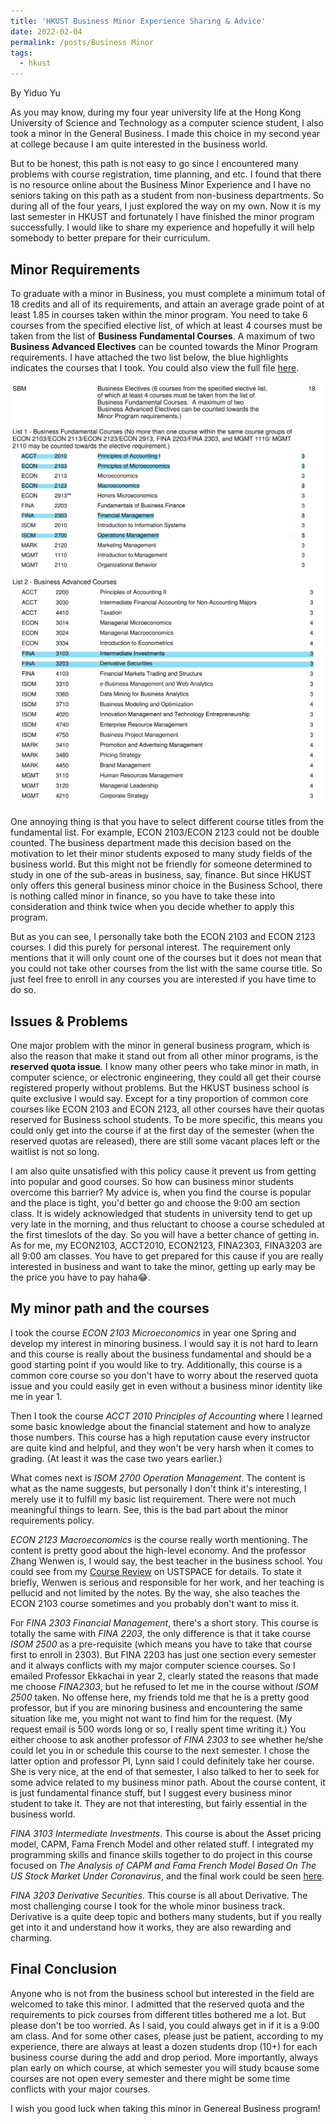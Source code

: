 ```yaml
---
title: 'HKUST Business Minor Experience Sharing & Advice'
date: 2022-02-04
permalink: /posts/Business Minor
tags:
  - hkust
---
```

By Yiduo Yu

As you may know, during my four year university life at the Hong Kong University of Science and Technology as a computer science student, I also took a minor in the General Business. I made this choice in my second year at college because I am quite interested in the business world. 

But to be honest, this path is not easy to go since I encountered many problems with course registration, time planning, and etc. I found that there is no resource online about the Business Minor Experience and I have no seniors taking on this path as a student from non-business departments. So during all of the four years, I just explored the way on my own. Now it is my last semester in HKUST and fortunately I have finished the minor program successfully. I would like to share my experience and hopefully it will help somebody to better prepare for their curriculum. 

## Minor Requirements

To graduate with a minor in Business, you must complete a minimum total of 18 credits and all of its requirements, and attain an average grade point of at least 1.85 in courses taken within the minor program. You need to take 6 courses from the specified elective list, of which at least 4 courses must be taken from the list of **Business Fundamental Courses**. A maximum of two  **Business Advanced Electives** can be counted towards the Minor Program requirements. I have attached the two list below, the blue highlights indicates the courses that I took. You could also view the full file [here](/files/minor-bus.pdf).

![MINOR REQUIREMENTS1](../assets/images/MINOR1.png)
![MINOR REQUIREMENTS2](../assets/images/MINOR2.png)

One annoying thing is that you have to select different course titles from the fundamental list. For example, ECON 2103/ECON 2123 could not be double counted. The business department made this decision based on the motivation to let their minor students exposed to many study fields of the business world. But this might not be friendly for someone determined to study in one of the sub-areas in business, say, finance. But since HKUST only offers this general business minor choice in the Business School, there is nothing called minor in finance, so you have to take these into consideration and think twice when you decide whether to apply this program. 

But as you can see, I personally take both the ECON 2103 and ECON 2123 courses. I did this purely for personal interest. The requirement only mentions that it will only count one of the courses but it does not mean that you could not take other courses from the list with the same course title. So just feel free to enroll in any courses you are interested if you have time to do so. 

## Issues & Problems

One major problem with the minor in general business program, which is also the reason that make it stand out from all other minor programs, is the **reserved quota issue**. I know many other peers who take minor in math, in computer science, or electronic engineering, they could all get their course registered properly without problems. But the HKUST business school is quite exclusive I would say. Except for a tiny proportion of common core courses like ECON 2103 and ECON 2123, all other courses have their quotas reserved for Business school students. To be more specific, this means you could only get into the course if at the first day of the semester (when the reserved quotas are released), there are still some vacant places left or the waitlist is not so long. 

I am also quite unsatisfied with this policy cause it prevent us from getting into popular and good courses. So how can business minor students overcome this barrier? My advice is, when you find the course is popular and the place is tight, you'd better go and choose the 9:00 am section class. It is widely acknowledged that students in university tend to get up very late in the morning, and thus reluctant to choose a course scheduled at the first timeslots of the day. So you will have a better chance of getting in. As for me, my ECON2103, ACCT2010, ECON2123, FINA2303, FINA3203 are all 9:00 am classes. You have to get prepared for this cause if you are really interested in business and want to take the minor, getting up early may be the price you have to pay haha😂. 

## My minor path and the courses

I took the course *ECON 2103 Microeconomics* in year one Spring and develop my interest in minoring business. I would say it is not hard to learn and this course is really about the business fundamental and should be a good starting point if you would like to try. Additionally, this course is a common core course so you don't have to worry about the reserved quota issue and you could easily get in even without a business minor identity like me in year 1. 

Then I took the course *ACCT 2010 Principles of Accounting* where I learned some basic knowledge about the financial statement and how to analyze those numbers. This course has a high reputation cause every instructor are quite kind and helpful, and they won't be very harsh when it comes to grading. (At least it was the case two years earlier.)

What comes next is *ISOM 2700 Operation Management*. The content is what as the name suggests, but personally I don't think it's interesting, I merely use it to fulfill my basic list requirement. There were not much meaningful things to learn. See, this is the bad part about the minor requirements policy.

*ECON 2123 Macroeconomics* is the course really worth mentioning. The content is pretty good about the high-level economy. And the professor Zhang Wenwen is, I would say, the best teacher in the business school. You could see from my [Course Review](https://ust.space/review/ECON2123/view/rfEVMBWOXofEL6JipVXhnYwZYKkLWIuy) on USTSPACE for details. To state it briefly, Wenwen is serious and responsible for her work, and her teaching is pellucid and not limited by the notes. By the way, she also teaches the ECON 2103 course sometimes and you probably don't want to miss it. 

For *FINA 2303 Financial Management*, there's a short story.  This course is totally the same with *FINA 2203*, the only difference is that it take course *ISOM 2500* as a pre-requisite (which means you have to take that course first to enroll in 2303). But FINA 2203 has just one section every semester and it always conflicts with my major computer science courses. So I emailed Professor Ekkachai in year 2, clearly stated the reasons that made me choose *FINA2303*, but he refused to let me in the course without *ISOM 2500* taken. No offense here, my friends told me that he is a pretty good professor, but if you are minoring business and encountering the same situation like me, you might not want to find him for the request. (My request email is 500 words long or so, I really spent time writing it.) You either choose to ask another professor of *FINA 2303* to see whether he/she could let you in or schedule this course to the next semester. I chose the latter option and professor PI, Lynn said I could definitely take her course. She is very nice, at the end of that semester, I also talked to her to seek for some advice related to my business minor path. About the course content, it is just fundamental finance stuff, but I suggest every business minor student to take it. They are not that interesting, but fairly essential in the business world.

*FINA 3103 Intermediate Investments*. This course is about the Asset pricing model, CAPM, Fama French Model and other related stuff. I integrated my programming skills and finance skills together to do project in this course focused on *The Analysis of CAPM and Fama French Model Based On The US Stock Market Under Coronavirus*, and the final work could be seen [here](https://github.com/Yorkbenno/The-Analysis-of-the-US-Stock-Market-Under-Coronavirus). 

*FINA 3203 Derivative Securities*. This course is all about Derivative. The most challenging course I took for the whole minor business track. Derivative is a quite deep topic and bothers many students, but if you really get into it and understand how it works, they are also rewarding and charming.

## Final Conclusion

Anyone who is not from the business school but interested in the field are welcomed to take this minor. I admitted that the reserved quota and the requirements to pick courses from different titles bothered me a lot. But please don't be too worried. As I said, you could always get in if it is a 9:00 am class. And for some other cases, please just be patient, according to my experience, there are always at least a dozen students drop (10+) for each business course during the add and drop period. More importantly, always plan early on which course, at which semester you will study bcause some courses are not open every semester and there might be some time conflicts with your major courses.

I wish you good luck when taking this minor in Genereal Business program!

